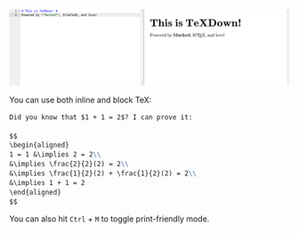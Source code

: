 ![Powered by Marked, KaTeX, and love!](image.png)

You can use both inline and block TeX:

```markdown
Did you know that $1 + 1 = 2$? I can prove it:

$$
\begin{aligned}
1 = 1 &\implies 2 = 2\\
&\implies \frac{2}{2}(2) = 2\\
&\implies \frac{1}{2}(2) + \frac{1}{2}(2) = 2\\
&\implies 1 + 1 = 2 
\end{aligned}
$$
```

You can also hit `Ctrl` + `M` to toggle print-friendly mode.

